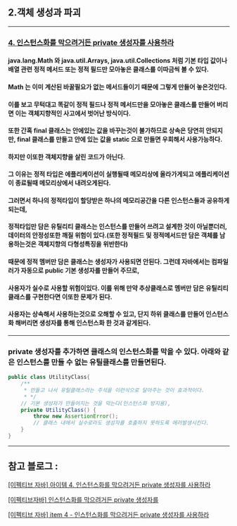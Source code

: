 ## 2.객체 생성과 파괴

---

### [4. 인스턴스화를 막으려거든 private 생성자를 사용하라]()
#### java.lang.Math 와  java.util.Arrays, java.util.Collections 처럼 기본 타입 값이나 배열 관련 정적 메서드 또는 정적 필드만 모아놓은 클래스를 이따금씩 볼 수 있다.
#### Math 는 이미 계산된 바꿀필요가 없는 메서드들이기 때문에 그렇게 만들어 놓은것인다.
#### 이를 보고 무턱대고 똑같이 정적 필드나 정적 메서드만을 모아놓은 클래스를 만들어 버리면 이는 객체지향적인 사고에서 벗어난 방식이다.
#### 또한 간혹 final 클래스는 안에있는 값을 바꾸는것이 불가하므로 상속은 당연히 안되지만, final 클래스를 만들고 안에 있는 값을 static 으로 만들면 우회해서 사용가능하다.
#### 하지만 이또한 객체지향을 살린 코드가 아닌다.
#### 그 이유는 정적 타입은 에플리케이션이 실행될때 메모리상에 올라가게되고 에플리케이션이 종료될때 메모리상에서 내려오게된다.
#### 그러면서 하나의 정적타입이 할당받은 하나의 메모리공간을 다른 인스턴스들과 공유하게 되는데,
#### 정적타입만 담은 유틸리티 클래스는 인스턴스를 만들어 쓰려고 설계한 것이 아닐뿐더러, 데이터의 안정성또한 깨질 위험이 있다.(또한 정적필드 및 정적메서드만 담은 객체를 남용하는것은 객체지향의 다형성특징을 위반한다)
#### 때문에 정적 멤버만 담은 클래스는 생성자가 사용되면 안된다. 그런데 자바에서는 컴파일러가 자동으로 public 기본 생성자를 만들어 주므로,
#### 사용자가 실수로 사용할 위험이있다. 이를 위해 만약 추상클래스로 멤버만 담은 유틸리티 클래스를 구현한다면 이또한 문제가 된다.
#### 사용자는 상속해서 사용하는것으로 오해할 수 있고, 단지 하위 클래스를 만들어 인스턴스화 해버리면 생성자를 통해 인스턴스화 한 것과 같게된다.

---

### private 생성자를 추가하면 클래스의 인스턴스화를 막을 수 있다. 아래와 같은 인스턴스를 만들 수 없는 유틸클래스를 만들면된다.
```java
public class UtilityClass{
    /**
     * 만들고 나서 유틸클래스라는 주석을 이런식으로 달아주는 것이 효과적이다.
     * */
    // 기본 생성자가 만들어지는 것을 막는다(인스턴스화 방지용),
    private UtilityClass() {
        throw new AssertionError();
        // 클래스 내에서 실수로라도 생성자를 호출하지 못하도록 에러발생시킨다.
    }
}
```
---
## 참고 블로그 :
[[이펙티브 자바] 아이템 4. 인스턴스화를 막으려거든 private 생성자를 사용하라](https://velog.io/@lychee/%EC%9D%B4%ED%8E%99%ED%8B%B0%EB%B8%8C-%EC%9E%90%EB%B0%94-%EC%95%84%EC%9D%B4%ED%85%9C-4.-%EC%9D%B8%EC%8A%A4%ED%84%B4%EC%8A%A4%ED%99%94%EB%A5%BC-%EB%A7%89%EC%9C%BC%EB%A0%A4%EA%B1%B0%EB%93%A0-private-%EC%83%9D%EC%84%B1%EC%9E%90%EB%A5%BC-%EC%82%AC%EC%9A%A9%ED%95%98%EB%9D%BC)

[[이펙티브자바] 인스턴스화를 막으려거든 private 생성자를](https://jgrammer.tistory.com/entry/%EC%9D%B4%ED%8E%99%ED%8B%B0%EB%B8%8C%EC%9E%90%EB%B0%94-%EC%9D%B8%EC%8A%A4%ED%84%B4%EC%8A%A4%ED%99%94%EB%A5%BC-%EB%A7%89%EC%9C%BC%EB%A0%A4%EA%B1%B0%EB%93%A0-private-%EC%83%9D%EC%84%B1%EC%9E%90%EB%A5%BC-%EC%82%AC%EC%9A%A9%ED%95%B4%EB%9D%BC-java-static-%EA%B0%9C%EB%85%90)

[[이펙티브 자바] item 4 - 인스턴스화를 막으려거든 private 생성자를 사용하라](https://jithub.tistory.com/297)
